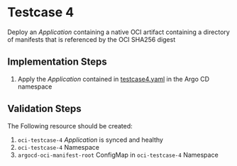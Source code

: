 # Testcase 4

Deploy an _Application_ containing a native OCI artifact containing a directory of manifests that is referenced by the OCI SHA256 digest

## Implementation Steps

1. Apply the _Application_ contained in [testcase4.yaml](../applications/testcase4.yaml) in the Argo CD namespace

## Validation Steps

The Following resource should be created:

1. `oci-testcase-4` _Application_ is synced and healthy
2. `oci-testcase-4` Namespace
3. `argocd-oci-manifest-root` ConfigMap in `oci-testcase-4` Namespace
